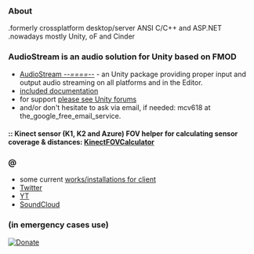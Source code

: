 ### About
.formerly crossplatform desktop/server ANSI C/C++ and ASP.NET  
.nowadays mostly Unity, oF and Cinder 

### AudioStream is an audio solution for Unity based on FMOD
- [AudioStream _--====--_](https://assetstore.unity.com/packages/tools/audio/audiostream-65411?aid=1100l7sC8) - an Unity package providing proper input and output audio streaming on all platforms and in the Editor.  
- [included documentation](https://github.com/r618/AudioStreamDocs)
- for support [please see Unity forums](http://forum.unity3d.com/threads/audiostream-an-audio-streaming-solution-for-all-and-everywhere.412029/)
- and/or don't hesitate to ask via email, if needed: mcv618 at the_google_free_email_service.

#### :: Kinect sensor (K1, K2 and Azure) FOV helper for calculating sensor coverage & distances: [KinectFOVCalculator](KinectFOVCalculator/index.html)

### @
- some current [works/installations for client](https://www.youtube.com/channel/UCVdrkPBPUXeglvUY4hqOydA)  
- [Twitter](http://twitter.com/r618)  
- [YT](https://www.youtube.com/channel/UCacmsEiwn3EGxqunXwibAsw)  
- [SoundCloud](https://soundcloud.com/r618)  

### (in emergency cases use)
[![Donate](https://img.shields.io/badge/Donate-PayPal-green.svg)](https://www.paypal.com/cgi-bin/webscr?cmd=_s-xclick&hosted_button_id=3JB2N8R3WWTUQ)

